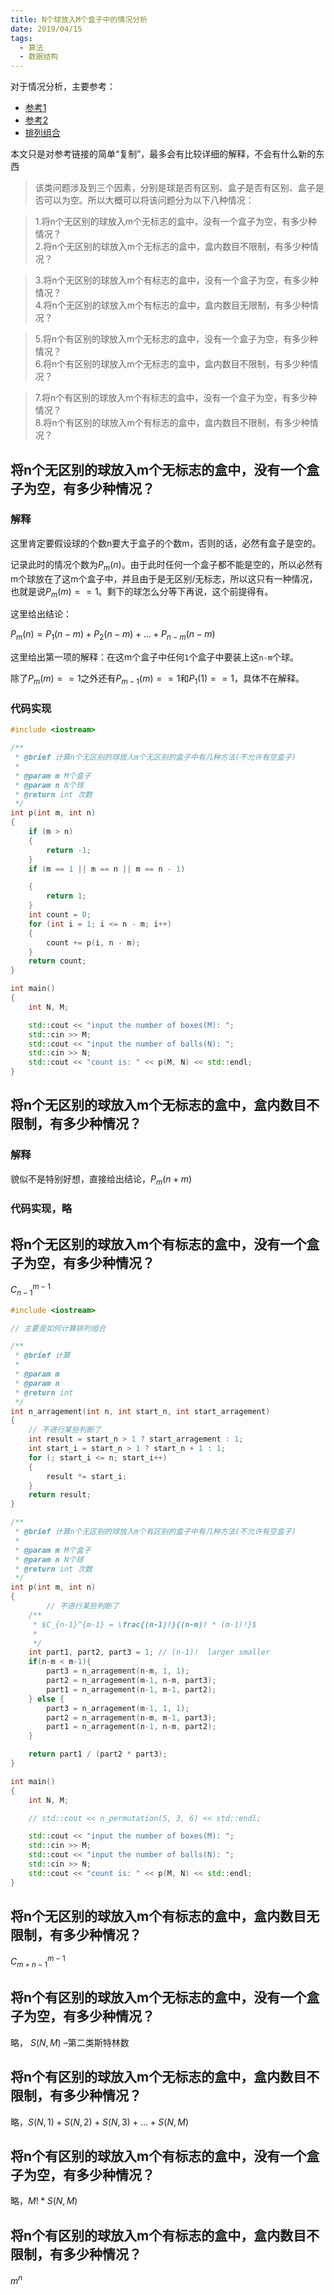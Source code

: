 ```yaml
---
title: N个球放入M个盒子中的情况分析
date: 2019/04/15
tags: 
  - 算法
  - 数据结构
---
```


对于情况分析，主要参考：

- [参考1](https://blog.csdn.net/u011244839/article/details/53443505)
- [参考2](https://blog.csdn.net/Jaster_wisdom/article/details/78506831)
- [排列组合](https://blog.csdn.net/l_0000/article/details/82560166)

<!--more-->

本文只是对参考链接的简单“复制”，最多会有比较详细的解释，不会有什么新的东西


>  该类问题涉及到三个因素，分别是球是否有区别、盒子是否有区别、盒子是否可以为空。所以大概可以将该问题分为以下八种情况：

>1.将n个无区别的球放入m个无标志的盒中，没有一个盒子为空，有多少种情况？  
>2.将n个无区别的球放入m个无标志的盒中，盒内数目不限制，有多少种情况？  

>3.将n个无区别的球放入m个有标志的盒中，没有一个盒子为空，有多少种情况？  
>4.将n个无区别的球放入m个有标志的盒中，盒内数目无限制，有多少种情况？  

>5.将n个有区别的球放入m个无标志的盒中，没有一个盒子为空，有多少种情况？  
>6.将n个有区别的球放入m个无标志的盒中，盒内数目不限制，有多少种情况？  

>7.将n个有区别的球放入m个有标志的盒中，没有一个盒子为空，有多少种情况？  
>8.将n个有区别的球放入m个有标志的盒中，盒内数目不限制，有多少种情况？  

## 将n个无区别的球放入m个无标志的盒中，没有一个盒子为空，有多少种情况？

### 解释

这里肯定要假设球的个数n要大于盒子的个数m，否则的话，必然有盒子是空的。

记录此时的情况个数为$P_{m}(n)$。由于此时任何一个盒子都不能是空的，所以必然有m个球放在了这m个盒子中，并且由于是无区别/无标志，所以这只有一种情况，也就是说$P_m(m)==1$。剩下的球怎么分等下再说，这个前提得有。

这里给出结论：

$P_m(n) = P_1(n-m) + P_2(n-m) + ... + P_{n-m}(n-m)$

这里给出第一项的解释：在这m个盒子中任何`1`个盒子中要装上这`n-m`个球。

除了$P_m(m)==1$之外还有$P_{m-1}(m)==1$和$P_1(1)==1$，具体不在解释。

### 代码实现

```cpp
#include <iostream>

/**
 * @brief 计算n个无区别的球放入m个无区别的盒子中有几种方法(不允许有空盒子)
 * 
 * @param m M个盒子
 * @param n N个球
 * @return int 次数
 */
int p(int m, int n)
{
    if (m > n)
    {
        return -1;
    }
    if (m == 1 || m == n || m == n - 1)

    {
        return 1;
    }
    int count = 0;
    for (int i = 1; i <= n - m; i++)
    {
        count += p(i, n - m);
    }
    return count;
}

int main()
{
    int N, M;

    std::cout << "input the number of boxes(M): ";
    std::cin >> M;
    std::cout << "input the number of balls(N): ";
    std::cin >> N;
    std::cout << "count is: " << p(M, N) << std::endl;
}
```


## 将n个无区别的球放入m个无标志的盒中，盒内数目不限制，有多少种情况？  

### 解释

貌似不是特别好想，直接给出结论，$P_{m}(n+m)$

### 代码实现，略

## 将n个无区别的球放入m个有标志的盒中，没有一个盒子为空，有多少种情况？  

$C_{n-1}^{m-1}$

```cpp
#include <iostream>

// 主要是如何计算排列组合

/**
 * @brief 计算
 * 
 * @param m 
 * @param n 
 * @return int 
 */
int n_arragement(int n, int start_n, int start_arragement)
{
    // 不进行某些判断了
    int result = start_n > 1 ? start_arragement : 1;
    int start_i = start_n > 1 ? start_n + 1 : 1;
    for (; start_i <= n; start_i++)
    {
        result *= start_i;
    }
    return result;
}

/**
 * @brief 计算n个无区别的球放入m个有区别的盒子中有几种方法(不允许有空盒子)
 * 
 * @param m M个盒子
 * @param n N个球
 * @return int 次数
 */
int p(int m, int n)
{
        // 不进行某些判断了
    /**
     * $C_{n-1}^{m-1} = \frac{(n-1)!}{(n-m)! * (m-1)!}$
     * 
     */
    int part1, part2, part3 = 1; // (n-1)!  larger smaller
    if(n-m < m-1){
        part3 = n_arragement(n-m, 1, 1);
        part2 = n_arragement(m-1, n-m, part3);
        part1 = n_arragement(n-1, m-1, part2);
    } else {
        part3 = n_arragement(m-1, 1, 1);
        part2 = n_arragement(n-m, m-1, part3);
        part1 = n_arragement(n-1, n-m, part2);
    }

    return part1 / (part2 * part3);
}

int main()
{
    int N, M;

    // std::cout << n_permutation(5, 3, 6) << std::endl;

    std::cout << "input the number of boxes(M): ";
    std::cin >> M;
    std::cout << "input the number of balls(N): ";
    std::cin >> N;
    std::cout << "count is: " << p(M, N) << std::endl;
}
```

## 将n个无区别的球放入m个有标志的盒中，盒内数目无限制，有多少种情况？  

$C_{m+n-1}^{m-1}$


## 将n个有区别的球放入m个无标志的盒中，没有一个盒子为空，有多少种情况？

略， $S(N, M)$ –第二类斯特林数

## 将n个有区别的球放入m个无标志的盒中，盒内数目不限制，有多少种情况？  

略，$S(N, 1) + S(N, 2) + S(N, 3) + … + S(N, M)$

## 将n个有区别的球放入m个有标志的盒中，没有一个盒子为空，有多少种情况？

略，$M! * S(N, M)$

## 将n个有区别的球放入m个有标志的盒中，盒内数目不限制，有多少种情况？ 

$m^n$